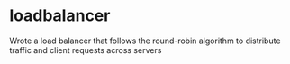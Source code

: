 # loadbalancer
Wrote a load balancer that follows the round-robin algorithm to distribute traffic and client requests across servers
